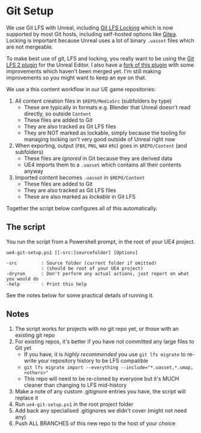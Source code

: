 # Git Setup

We use Git LFS with Unreal, including [Git LFS Locking](https://github.com/git-lfs/git-lfs/wiki/File-Locking) which is now supported by 
most Git hosts, including self-hosted options like [Gitea](https://gitea.io/). Locking
is important because Unreal uses a lot of binary `.uasset` files which are not mergeable.

To make best use of git, LFS and locking, you really want to be using the 
[Git LFS 2 plugin](https://github.com/SRombauts/UE4GitPlugin) for the Unreal Editor. I
also have a [fork of this plugin](https://github.com/sinbad/UE4GitPlugin) with some 
improvements which haven't been merged yet. I'm still making improvements so
you might want to keep an eye on that.

We use a this content workflow in our UE game repositories:

1. All content creation files in `$REPO/MediaSrc` (subfolders by type)
    * These are typically in formats e.g. Blender that Unreal doesn't read directly, so outside `Content`
    * These files are added to Git
    * They are also tracked as Git LFS files
    * They are NOT marked as lockable, simply because the tooling for managing locking
      isn't very good outside of Unreal right now
1. When exporting, output (`FBX`, `PNG`, `WAV` etc) goes in `$REPO/Content` (and subfolders)
    * These files are *ignored* in Git because they are derived data
    * UE4 imports them to a `.uasset` which contains all their contents anyway
1. Imported content becomes `.uasset` in `$REPO/Content`
    * These files are added to Git
    * They are also tracked as Git LFS files
    * These are also marked as *lockable* in Git LFS

Together the script below configures all of this automatically.

## The script

You run the script from a Powershell prompt, in the root of your UE4 project.

```
ue4-git-setup.ps1 [[-src:]sourcefolder] [Options]

-src         : Source folder (current folder if omitted)
             : (should be root of your UE4 project)
-dryrun      : Don't perform any actual actions, just report on what you would do
-help        : Print this help
```

See the notes below for some practical details of running it.

## Notes

1. The script works for projects with no git repo yet, or those with an existing git repo
1. For existing repos, it's better if you have not committed any large files to Git yet
   * If you have, it is *highly recommended* you use `git lfs migrate` to re-write your repository history to be LFS compatible
   * `git lfs migrate import --everything --include="*.uasset,*.umap,<others>"`
   * This repo will need to be re-cloned by everyone but it's MUCH cleaner than changing to LFS mid-history
1. Make a note of any custom .gitignore entries you have, the script will replace it
1. Run `ue4-git-setup.ps1` in the root project folder
1. Add back any specialised .gitignores we didn't cover (might not need any)
1. Push ALL BRANCHES of this new repo to the host of your choice

